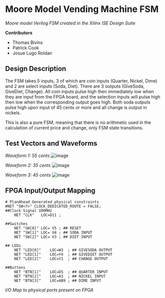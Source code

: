 # Moore Model Vending Machine FSM
*Moore model Verilog FSM created in the Xilinx ISE Design Suite* 

**Contributors**
- Thomas Bivins
- Patrick Cook
- Josue Lugo Roldan

## Design Description
The FSM takes 5 inputs, 3 of which are coin inputs (Quarter, Nickel, Dime) and 2 are select inputs (Soda, Diet). There are 3 outputs (GiveSoda, GiveDiet, Change). All coin inputs pulse high then immediately low when they are input from the FPGA board, and the selection inputs will pulse high then low when the corresponding output goes high. Both soda outputs pulse high upon input of 45 cents or more and all change is output in nickels.

This is also a pure FSM, meaning that there is no arithmetic used in the calculation of current price and change, only FSM state transitions.

## Test Vectors and Waveforms
*Waveform 1: 55 cents*
![image](https://user-images.githubusercontent.com/75175761/159538853-0aae81d4-7a6e-49c7-8829-f2317b121fc8.png)

*Waveform 2: 35 cents*
![image](https://user-images.githubusercontent.com/75175761/159539425-b78931f6-dd0b-4a3a-93ae-75c9a204f4fe.png)

*Waveform 3: 45 cents*
![image](https://user-images.githubusercontent.com/75175761/159539575-f3160bfa-f154-4444-aea2-d8983f13dcb5.png)

## FPGA Input/Output Mapping
```
# PlanAhead Generated physical constraints 
#NET "SW<7>" CLOCK_DEDICATED_ROUTE = FALSE;
##Clock Signal 100MHz
	NET "CLK"	LOC=D11 ;

##Switches
	NET "SW[0]"	LOC= V5	; ## RESET		
	NET "SW[1]"	LOC= U4	; ## SODA INPUT
	NET "SW[2]"	LOC= V3	; ## DIET INPUT				

## LEDs
	NET "LED[0]"	LOC=W3	; ## GIVESODA OUTPUT	
	NET "LED[1]"	LOC=Y4	; ## GIVEDIET OUTPUT
	NET "LED[2]"	LOC=Y1	; ## CHANGE OUTPUT

##Buttons
	NET "BTN[1]"	LOC=D5	; ## QUARTER INPUT
	NET "BTN[2]"	LOC=A3	; ## NICKEL INPUT
	NET "BTN[3]"	LOC=AB9	; ## DIME INPUT
  ```
*I/O Map to physical ports present on FPGA*


